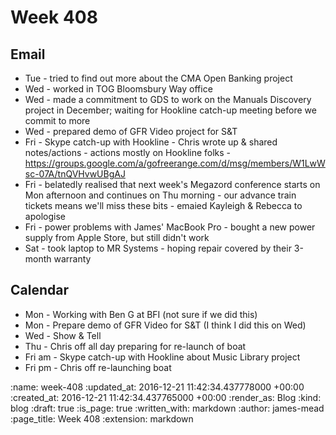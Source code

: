 Week 408
========

## Email

* Tue - tried to find out more about the CMA Open Banking project
* Wed - worked in TOG Bloomsbury Way office
* Wed - made a commitment to GDS to work on the Manuals Discovery project in December; waiting for Hookline catch-up meeting before we commit to more
* Wed - prepared demo of GFR Video project for S&T
* Fri - Skype catch-up with Hookline - Chris wrote up & shared notes/actions - actions mostly on Hookline folks - https://groups.google.com/a/gofreerange.com/d/msg/members/W1LwWsc-07A/tnQVHvwUBgAJ
* Fri - belatedly realised that next week's Megazord conference starts on Mon afternoon and continues on Thu morning - our advance train tickets means we'll miss these bits - emaied Kayleigh & Rebecca to apologise
* Fri - power problems with James' MacBook Pro - bought a new power supply from Apple Store, but still didn't work
* Sat - took laptop to MR Systems - hoping repair covered by their 3-month warranty

## Calendar

* Mon - Working with Ben G at BFI (not sure if we did this)
* Mon - Prepare demo of GFR Video for S&T (I think I did this on Wed)
* Wed - Show & Tell
* Thu - Chris off all day preparing for re-launch of boat
* Fri am - Skype catch-up with Hookline about Music Library project
* Fri pm - Chris off re-launching boat

:name: week-408
:updated_at: 2016-12-21 11:42:34.437778000 +00:00
:created_at: 2016-12-21 11:42:34.437765000 +00:00
:render_as: Blog
:kind: blog
:draft: true
:is_page: true
:written_with: markdown
:author: james-mead
:page_title: Week 408
:extension: markdown
